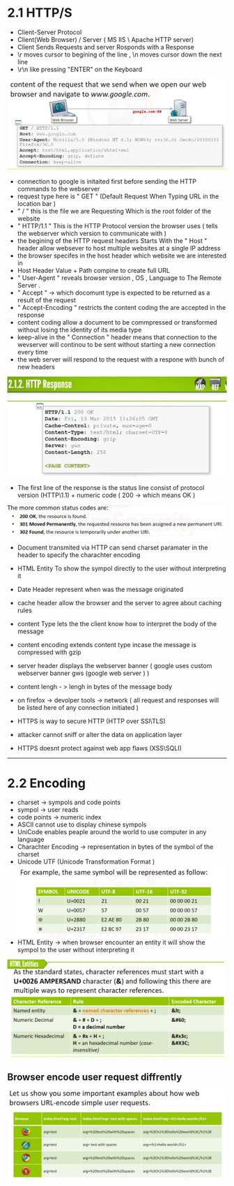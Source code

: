 # 2.1 HTTP/S
- Client-Server Protocol
- Client(Web Browser) / Server ( MS IIS \ Apache HTTP server)
- Client Sends Requests and server Rosponds with a Response
- \r moves cursor to begining of the line , \n moves cursor down the next line
- \r\n like pressing "ENTER" on the Keyboard

 ![request](https://github.com/Islamkafafy123/Ewapt/blob/main/pictures/request.jpeg)
- connection to google is initaited first before sending the HTTP commands to the webserver
- request type here is  " GET " (Default Request When Typing URL in the location bar )
-  " / " this is the file we are Requesting Which is the root folder of the website
-  " HTTP/1.1 " This is the HTTP Protocol version the browser uses ( tells the webserver which version to communicate with )
-  the begining of the  HTTP request headers  Starts With the  " Host " header  allow websever to host multiple websites at a single IP address
-  the browser specifes in the host header which website we are interested in
-  Host Header Value + Path compine to create full URL
-  " User-Agent " reveals browser version , OS , Language to The Remote Server .
-  " Accept " -> which docomunt type is expected to be returned as a result of the request
-  " Accept-Encoding " restricts the content coding the are accepted in the response
-  content coding allow a document to be commpressed or transformed without losing the identity of its media type
-  keep-alive in the " Connection " header means that connection to the wevserver will continou to be sent without starting a new connection every time
-  the web server will respond to the request with a respone with bunch of new headers

  ![response](https://github.com/Islamkafafy123/Ewapt/blob/main/pictures/response.jpeg)
-  The first line of the response is the status line consist of protocol version (HTTP\1.1) + numeric code ( 200 -> which means OK )

  
  ![status code](https://github.com/Islamkafafy123/Ewapt/blob/main/pictures/status%20code.jpeg)
-  Document transmited via HTTP can send charset paramater in the header to specify the charachter encoding
-  HTML Entity To show the sympol directly to the user without interpreting it 

-  Date Header represent when was the message originated
-  cache header allow the browser and the server to agree about caching rules
-  content Type lets the the client know how to interpret the body of the message
-  content encoding extends content type incase the message is compressed with gzip
-  server header displays the webserver banner ( google uses custom webserver banner gws (google web server ) )
-  content lengh - > lengh in bytes of the message body
-  on firefox -> devolper tools -> network ( all request and responses will be listed here of any connection initiated )
-  HTTPS is way to secure HTTP (HTTP over SSl\TLS)
-  attacker cannot sniff or alter the data on application layer
-  HTTPS doesnt protect against web app flaws (XSS\SQLI)
- ----------------------------------------------------------------------------------------------------------------------------------------

# 2.2 Encoding
- charset -> sympols and code points
- sympol -> user reads
- code points -> numeric index
- ASCII cannot use to display chinese sympols
- UniCode enables peaple around the world to use computer in any language
- Charachter Encoding -> representation in bytes of the symbol of the charset
- Unicode UTF (Unicode Transformation Format )
 ![UTF](https://github.com/Islamkafafy123/Ewapt/blob/main/pictures/UTF.jpeg)
- HTML Entity -> when browser encounter an entity it will show the sympol to the user without interpreting it
  
 ![HTML Entity](https://github.com/Islamkafafy123/Ewapt/blob/main/pictures/HTML%20Entities.jpeg)

## Browser encode user request diffrently

 ![browser encode](https://github.com/Islamkafafy123/Ewapt/blob/main/pictures/Urlencodebrowsers.jpeg)
